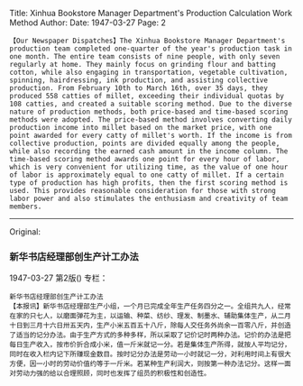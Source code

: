 Title: Xinhua Bookstore Manager Department's Production Calculation Work Method
Author:
Date: 1947-03-27
Page: 2

    【Our Newspaper Dispatches】The Xinhua Bookstore Manager Department's production team completed one-quarter of the year's production task in one month. The entire team consists of nine people, with only seven regularly at home. They mainly focus on grinding flour and batting cotton, while also engaging in transportation, vegetable cultivation, spinning, hairdressing, ink production, and assisting collective production. From February 10th to March 16th, over 35 days, they produced 558 catties of millet, exceeding their individual quotas by 108 catties, and created a suitable scoring method. Due to the diverse nature of production methods, both price-based and time-based scoring methods were adopted. The price-based method involves converting daily production income into millet based on the market price, with one point awarded for every catty of millet's worth. If the income is from collective production, points are divided equally among the people, while also recording the earned cash amount in the income column. The time-based scoring method awards one point for every hour of labor, which is very convenient for utilizing time, as the value of one hour of labor is approximately equal to one catty of millet. If a certain type of production has high profits, then the first scoring method is used. This provides reasonable consideration for those with strong labor power and also stimulates the enthusiasm and creativity of team members.



<hr /> 

Original: 


### 新华书店经理部创生产计工办法

1947-03-27
第2版()
专栏：

    新华书店经理部创生产计工办法
    【本报讯】新华书店经理部生产小组，一个月已完成全年生产任务四分之一。全组共九人，经常在家的只七人，以磨面弹花为主，以运输、种菜、纺纱、理发、制墨水、辅助集体生产，从二月十日到三月十六日卅五天内，生产小米五百五十八斤，除每人交任务外尚余一百零八斤，并创造了适当的记分办法。由于生产方式的多种多样，所以采取了记价记时两种办法。记价的办法是把每日生产收入，按市价折合成小米，值一斤米就记一分。若是集体生产所得，就按人平均记分，同时在收入栏内记下所赚现金数目。按时记分办法是劳动一小时就记一分，对利用时间上有很大方便，因一小时的劳动价值约等于一斤米。若某种生产利润大，则按第一种办法记分。这样一面对劳动力强的给以合理照顾，同时也发挥了组员的积极性和创造性。
